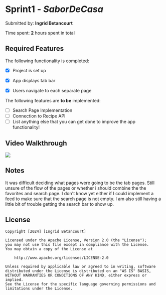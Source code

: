 # Sprint1 - *SaborDeCasa*

Submitted by: **Ingrid Betancourt**

Time spent: **2** hours spent in total

## Required Features

The following functionality is completed:

- [X] Project is set up
- [X] App displays tab bar 
- [X] Users navigate to each separate page


The following features are **to be** implemented:

- [ ] Search Page Implementation
- [ ] Connection to Recipe API
- [ ] List anything else that you can get done to improve the app functionality!

## Video Walkthrough

<div>
    <a href="https://www.loom.com/share/ad27d9599fd9466ebc5c504585d591a1">
      <img style="max-width:300px;" src="https://cdn.loom.com/sessions/thumbnails/ad27d9599fd9466ebc5c504585d591a1-with-play.gif">
    </a>
  </div>

## Notes

It was difficult deciding what pages were going to be the tab pages. Still unsure of the flow of the pages or whether i should combine the the favorites and search page. I don't know yet either if I could implement a feed to make sure that the search page is not empty. I am also still having a little bit of trouble getting the search bar to show up.

## License

    Copyright [2024] [Ingrid Betancourt]

    Licensed under the Apache License, Version 2.0 (the "License");
    you may not use this file except in compliance with the License.
    You may obtain a copy of the License at

        http://www.apache.org/licenses/LICENSE-2.0

    Unless required by applicable law or agreed to in writing, software
    distributed under the License is distributed on an "AS IS" BASIS,
    WITHOUT WARRANTIES OR CONDITIONS OF ANY KIND, either express or implied.
    See the License for the specific language governing permissions and
    limitations under the License.
